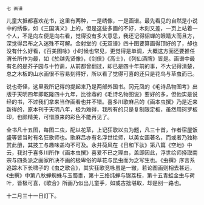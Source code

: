     七 画谱 

   儿童大抵都喜欢花书，这里有两种，一是绣像，一是画谱。最先看见的自然是小说中的绣像，如《三国演义》上的，但是这些多画的不好，木刻又差，一页上站着一个人，不是向左便是向右看，觉得没有多大意思，我还记得貂蝉的眼睛大而且方，深觉得吕布之入迷殊不可解。金射堂的《无双谱》四十图要算画得顶好的了，却也没有什么好看，《百美图咏》小时候也常见，更觉得是单调，大概这方面还要推任渭长所作为最，如《於越先贤像》，《剑侠》《高士》，《列仙酒牌》皆是。画谱中最有名的是芥子园与十竹斋，从前都曾翻过，却已是四十年前的事，不大记得清楚，总之木板的山水画很不容易刻得好，所以看了觉得可喜的还只是花鸟与草虫而已。

   说也奇怪，这里我所记得的提起来乃是两部外国书。冈元凤的《毛诗品物图考》出版于天明四年即乾隆四十九年，比徐鼎的《毛诗名物图说》要好的多，但他实是说经的书，不过我们拿来当作画看也并不错。喜多川歌麻吕的《画本虫撰》乃是近来新得的，原本刊于天明八年，极为难得，我所有的只是复制限定板，虽然用珂罗板印，也颇精美，可惜原来的彩色不能再见了。

   全书凡十五图，每图二虫，配以花草，上记狂歌以虫为题，凡三十首，作者宿屋饭盛等皆当时有名狂歌师也。歌麻吕亦有名浮世绘师，以美女画著名，而或者乃独称赏此册，其技工与趣味盖均不可及。永井荷风在《日和下驮》第八篇《空地》中云，我对于喜多川所作《画本虫撰》喜爱不已之理由，盖即因此，浮世绘师择取南宗与四条派之画家所决不画的极卑俗的草花与昆虫而为之写生也。《虫撰》序言系追踪木下长啸子的《虫之歌合》，其实狂歌竞咏虽是一辙，若论图画则相去甚远，《虫撰》中第八秋蝉蜘蛛与玉蜀黍，第十三络纬蝉与锦荔枝，第十五青蛙金虫与荷叶，皆极可喜，《歌合》所画乃似出儿童手，如或古拙堪取，却是别一路也。

   十二月三十一日灯下。

